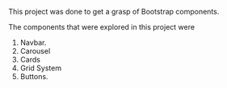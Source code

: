 This project was done to get a grasp of Bootstrap components. 

The components that were explored in this project were

1. Navbar.
2. Carousel
3. Cards
4. Grid System
5. Buttons.

